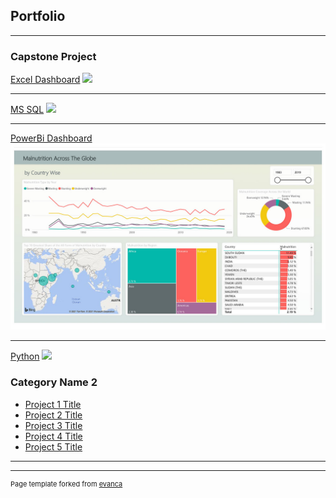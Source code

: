 ## Portfolio

---

### Capstone Project

[Excel Dashboard](/sample_page)
<img src="images/dummy_thumbnail.jpg?raw=true"/>

---
[MS SQL](/pdf/project-sql.pdf)
<img src="images/dummy_thumbnail.jpg?raw=true"/>

---
[PowerBi Dashboard](http://example.com/)
<img src="images/cap3-project-2.jpg?raw=true"/>

---
[Python](http://example.com/)
<img src="images/dummy_thumbnail.jpg?raw=true"/>

### Category Name 2

- [Project 1 Title](http://example.com/)
- [Project 2 Title](http://example.com/)
- [Project 3 Title](http://example.com/)
- [Project 4 Title](http://example.com/)
- [Project 5 Title](http://example.com/)

---




---
<p style="font-size:11px">Page template forked from <a href="https://github.com/evanca/quick-portfolio">evanca</a></p>
<!-- Remove above link if you don't want to attibute -->
